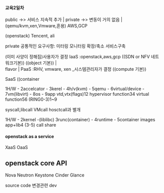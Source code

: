 #### 교육2일차

public  ->> 서비스 지속적 추가
|
private  ->> 변동이 거의 없음
|
(qemu/kvm,xen,Vmware,혼용)
AWS,GCP

(openstack)
Tencent, ali

private
공통적인 요구사항:
미터링 모니터링 확장/축소 서비스구축


(이미 사양이 정해짐)사용자가 결정
IaaS :openstack,aws,gcp
  ((SDN or NFV 네트워크기본))
  ((object 기본))
     |  
  flavor
     |
PaaS :RHV, vmware, xen   _시스템관리자가 결정
  ((compute 기본))
  

SaaS
  ((container
  
1H/W - 2accelcator - 3kerel - 4h/v(kvm) - 5qemu - 6virtual/device - 7vm(libvirt) - 8os - 9app
vtd,vtx(flags)12
hypervisor function34
virtual function56
(RING0-3)1~9

syscall,libcall VMcall hosctcall과 별개 

1H/W - 2kernel -(liblibc) 3runc(container) - 4runtime - 5container
images app+lib4
(3-5) call share


#### openstack as a service
XaaS
OaaS


## openstack core API
Nova
Neutron
Keystone
Cinder
Glance

source code 변경관련 dev

